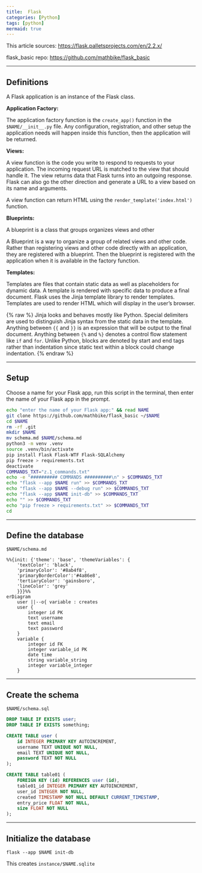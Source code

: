 ```yaml
---
title:  Flask
categories: [Python]
tags: [python]
mermaid: true
---
```


This article sources:
<a href="https://flask.palletsprojects.com/en/2.2.x/" target="_blank">https://flask.palletsprojects.com/en/2.2.x/</a>

flask_basic repo:
<a href="https://github.com/mathbike/flask_basic" target="_blank">https://github.com/mathbike/flask_basic</a>

---

## Definitions

A Flask application is an instance of the Flask class.

**Application Factory:**

The application factory function is the `create_app()` function in the `$NAME/__init__.py` file.  Any configuration, registration, and other setup the application needs will happen inside this function, then the application will be returned.

**Views:**

A view function is the code you write to respond to requests to your application.  The incoming request URL is matched to the view that should handle it.  The view returns data that Flask turns into an outgoing response.  Flask can also go the other direction and generate a URL to a view based on its name and arguments.

A view function can return HTML using the `render_template('index.html')` function.

**Blueprints:**

A blueprint is a class that groups organizes views and other

A Blueprint is a way to organize a group of related views and other code. Rather than registering views and other code directly with an application, they are registered with a blueprint. Then the blueprint is registered with the application when it is available in the factory function.

**Templates:**

Templates are files that contain static data as well as placeholders for dynamic data. A template is rendered with specific data to produce a final document. Flask uses the Jinja template library to render templates.  Templates are used to render HTML which will display in the user’s browser.

{% raw %}
Jinja looks and behaves mostly like Python. Special delimiters are used to distinguish Jinja syntax from the static data in the template. Anything between `{{` and `}}` is an expression that will be output to the final document. Anything between `{%` and `%}` denotes a control flow statement like `if` and `for`. Unlike Python, blocks are denoted by start and end tags rather than indentation since static text within a block could change indentation.
{% endraw %}

---

## Setup

Choose a name for your Flask app, run this script in the terminal, then enter the name of your Flask app in the prompt. 

```sh
echo "enter the name of your Flask app:" && read NAME
git clone https://github.com/mathbike/flask_basic ~/$NAME
cd $NAME
rm -rf .git
mkdir $NAME
mv schema.md $NAME/schema.md
python3 -m venv .venv
source .venv/bin/activate
pip install Flask Flask-WTF Flask-SQLAlchemy
pip freeze > requirements.txt
deactivate
COMMANDS_TXT="z.1_commands.txt"
echo -e "########## COMMANDS ##########\n" > $COMMANDS_TXT
echo "flask --app $NAME run" >> $COMMANDS_TXT
echo "flask --app $NAME --debug run" >> $COMMANDS_TXT
echo "flask --app $NAME init-db" >> $COMMANDS_TXT
echo "" >> $COMMANDS_TXT
echo "pip freeze > requirements.txt" >> $COMMANDS_TXT
cd
```

---

## Define the database

`$NAME/schema.md`
```mermaid
%%{init: {'theme': 'base', 'themeVariables': { 
    'textColor': 'black', 
    'primaryColor': '#8ab4f8',
    'primaryBorderColor':'#4a86e8', 
    'tertiaryColor': 'gainsboro',
    'lineColor': 'grey'
    }}}%%
erDiagram
    user ||--o{ variable : creates
    user {
        integer id PK
        text username
        text email
        text password
    }
    variable {
        integer id FK
        integer variable_id PK
        date time
        string variable_string
        integer variable_integer
    }
```

---

## Create the schema

`$NAME/schema.sql`
```sql
DROP TABLE IF EXISTS user;
DROP TABLE IF EXISTS something;

CREATE TABLE user (
    id INTEGER PRIMARY KEY AUTOINCREMENT,
    username TEXT UNIQUE NOT NULL,
    email TEXT UNIQUE NOT NULL,
    password TEXT NOT NULL
);

CREATE TABLE table01 (
    FOREIGN KEY (id) REFERENCES user (id),
    table01_id INTEGER PRIMARY KEY AUTOINCREMENT,
    user_id INTEGER NOT NULL,
    created TIMESTAMP NOT NULL DEFAULT CURRENT_TIMESTAMP,
    entry_price FLOAT NOT NULL,
    size FLOAT NOT NULL
);
```

---

## Initialize the database

```terminal
flask --app $NAME init-db
```
This creates `instance/$NAME.sqlite`
